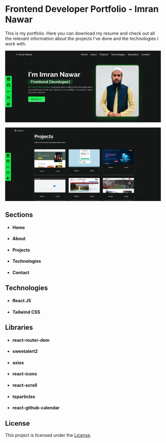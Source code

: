 # Frontend Developer Portfolio - Imran Nawar
This is my portfolio. Here you can download my resume and check out all the relevant information about the projects I've done and the technologies I work with.

![Screanshot](./public/images/Screenshot1.png)

![Screanshot](./public/images/Screenshot2.png)

## Sections

- #### Home
- #### About
- #### Projects
- #### Technologies
- #### Contact
  

## Technologies

- #### React JS
- #### Tailwind CSS

## Libraries

- #### react-router-dom
- #### sweetalert2
- #### axios
- #### react-icons
- #### react-scroll
- #### tsparticles
- #### react-github-calendar


## License

This project is licensed under the [License](LICENSE).
